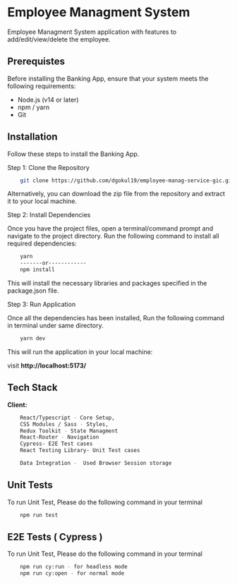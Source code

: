 
# Employee Managment System

Employee Managment System application with features to add/edit/view/delete the employee.

## Prerequistes
Before installing the Banking App, ensure that your system meets the following requirements:

- Node.js (v14 or later)
- npm / yarn  
- Git



## Installation

Follow these steps to install the Banking App.

Step 1: Clone the Repository

```bash
    git clone https://github.com/dgokul19/employee-manag-service-gic.git
```
Alternatively, you can download the zip file from the repository and extract it to your local machine.

Step 2: Install Dependencies

Once you have the project files, open a terminal/command prompt and navigate to the project directory. Run the following command to install all required dependencies:

```bash
    yarn  
    -------or------------
    npm install
```
This will install the necessary libraries and packages specified in the package.json file.


Step 3: Run Application

Once all the dependencies has been installed,  Run the following command in terminal under same directory.

```bash
    yarn dev
```

This will run the application in your local machine:

visit **http://localhost:5173/**



## Tech Stack

**Client:** 
```bash
    React/Typescript - Core Setup,
    CSS Modules / Sass - Styles, 
    Redux Toolkit - State Managment
    React-Router - Navigation
    Cypress- E2E Test cases
    React Testing Library- Unit Test cases

    Data Integration -  Used Browser Session storage
```


## Unit Tests

To run Unit Test, Please do the following command in your terminal

```bash
    npm run test
```



## E2E Tests ( Cypress )

To run Unit Test, Please do the following command in your terminal

```bash
    npm run cy:run - for headless mode
    npm run cy:open - for normal mode
```
